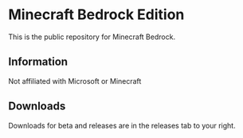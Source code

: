 # Minecraft Bedrock Edition

This is the public repository for Minecraft Bedrock.
## Information
Not affiliated with Microsoft or Minecraft
## Downloads
Downloads for beta and releases are in the releases tab to your right.
